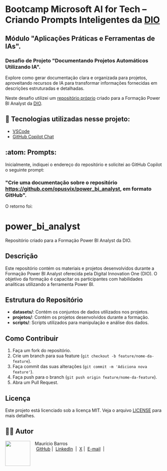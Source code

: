 # Bootcamp Microsoft AI for Tech – Criando Prompts Inteligentes da [DIO](https://dio.me)

## Módulo "Aplicações Práticas e Ferramentas de IAs".

### Desafio de Projeto "Documentando Projetos Automáticos Utilizando IA".

Explore como gerar documentação clara e organizada para projetos, aproveitando recursos de IA para transformar informações fornecidas em descrições estruturadas e detalhadas.

Neste desafio utilizei um [repositório próprio](https://github.com/opusvix/power_bi_analyst) criado para a Formação Power BI Analyst da [DIO](https://dio.me).

## :abacus: Tecnologias utilizadas nesse projeto:

- [VSCode](https://code.visualstudio.com/Download)
- [GitHub Copilot Chat](https://marketplace.visualstudio.com/items?itemName=GitHub.copilot-chat)

## :atom: Prompts:

Inicialmente, indiquei o endereço do repositório e solicitei ao GitHub Copilot o seguinte prompt:

### "Crie uma documentação sobre o repositório https://github.com/opusvix/power_bi_analyst, em formato GitHub".

O retorno foi:

# power_bi_analyst

Repositório criado para a Formação Power BI Analyst da DIO.

## Descrição

Este repositório contém os materiais e projetos desenvolvidos durante a Formação Power BI Analyst oferecida pela Digital Innovation One (DIO). O objetivo da formação é capacitar os participantes com habilidades analíticas utilizando a ferramenta Power BI.

## Estrutura do Repositório

- **datasets/**: Contém os conjuntos de dados utilizados nos projetos.
- **projetos/**: Contém os projetos desenvolvidos durante a formação.
- **scripts/**: Scripts utilizados para manipulação e análise dos dados.

## Como Contribuir

1. Faça um fork do repositório.
2. Crie um branch para sua feature (`git checkout -b feature/nome-da-feature`).
3. Faça commit das suas alterações (`git commit -m 'Adiciona nova feature'`).
4. Faça push para o branch (`git push origin feature/nome-da-feature`).
5. Abra um Pull Request.

## Licença

Este projeto está licenciado sob a licença MIT. Veja o arquivo [LICENSE](LICENSE) para mais detalhes.

## 👨‍💻 Autor

<p>
    <img 
      align=left 
      margin=10 
      width=80 
      src="https://avatars.githubusercontent.com/u/58704060?s=400&u=c58b05997dcd842e95dd0f5c45ab04c2054df583&v=4"
    />
    <p>&nbsp&nbsp&nbspMaurício Barros<br>
    &nbsp&nbsp&nbsp
    <a href="https://github.com/opusvix">
    GitHub</a>&nbsp;|&nbsp;
    <a href="https://www.linkedin.com/in/mauriciodasilvabarros/">LinkedIn</a>
    &nbsp;|&nbsp;
    <a href="https://x.com/opusvix">
    X</a>&nbsp;|&nbsp;
    <a href="mailto:opusvix@gmail.com">E-mail</a>
&nbsp;|&nbsp;</p>
</p>
<br/><br/>
<p>
